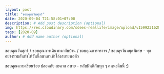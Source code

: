 ```yaml
---
layout: post
title: "ขอบคุณวันศุกร์"
date: 2020-09-04 T21:58:01+07:00
description: # Add post description (optional)
img: https://res.cloudinary.com/sdees-reallife/image/upload/v1599231628/IMG_3181.jpg # Add image post (optional)
tags: [2020-09]
author: # Add name author (optional)
---
```

ขอบคุณวันศุกร์ / ขอบคุณการเดินทางกลับบ้าน / ขอบคุณการจราจร / ขอบคุรวันหยุดพิเศษ - ทุกอย่างรวมกันทำให้วันนี้ถนนขาเข้าโล่งสบายพอตัว

<i class="fa fa-child" style="color:plum"></i>

ขอบคุณความเรียนร้อย ปลอดภัย สะดวก สบาย - หลับฝันดีกันทุก ๆ คนนะคืนนี้ :)
